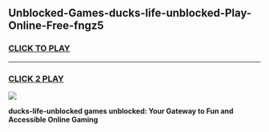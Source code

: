 
## Unblocked-Games-ducks-life-unblocked-Play-Online-Free-fngz5
<h3>
<a href="https://premium76.site?title=ducks-life-unblocked&ref=26A">CLICK TO PLAY</a></h3>
<hr>

<h3>
<a href="https://premium76.site?title=ducks-life-unblocked&ref=26A">CLICK 2 PLAY</a>
  
</h3>

<a href="https://premium76.site?title=ducks-life-unblocked&ref=26A"><img src="https://clearcache.store/games.png"></a>


**ducks-life-unblocked games unblocked: Your Gateway to Fun and Accessible Online Gaming**
